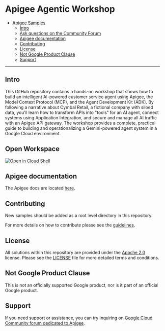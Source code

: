 # Apigee Agentic Workshop

- [Apigee Samples](#apigee-samples)
    - [Intro](#intro)
    - [Ask questions on the Community Forum](#ask-questions-on-the-community-forum)
    - [Apigee documentation](#apigee-documentation)
    - [Contributing](#contributing)
    - [License](#license)
    - [Not Google Product Clause](#not-google-product-clause)
    - [Support](#support)

---

## <a name="intro"></a>Intro

This GitHub repository contains a hands-on workshop that shows how to build an intelligent AI-powered customer service agent using Apigee, the Model Context Protocol (MCP), and the Agent Development Kit (ADK). By following a narrative about Cymbal Retail, a fictional company with siloed data, you'll learn how to transform APIs into "tools" for an AI agent, connect systems using Application Integration, and secure and manage all AI traffic with an Apigee API gateway. The workshop provides a complete, practical guide to building and operationalizing a Gemini-powered agent system in a Google Cloud environment.

## Open Workspace 


[![Open in Cloud Shell](https://gstatic.com/cloudssh/images/open-btn.svg)](https://shell.cloud.google.com/cloudshell/editor?cloudshell_git_repo=https%3A%2F%2Fgithub.com%2Fmicovery%2Fapigee-samples.git&cloudshell_git_branch=agentic-workshop&cloudshell_workspace=.&show=ide)

## <a name="docs"></a>Apigee documentation

The Apigee docs are located [here](https://cloud.google.com/apigee/docs).

## <a name="contributing"></a>Contributing

New samples should be added as a root level directory in this repository.

For more details on how to contribute please see the [guidelines](./CONTRIBUTING.md).

## License

All solutions within this repository are provided under the
[Apache 2.0](https://www.apache.org/licenses/LICENSE-2.0) license.
Please see the [LICENSE](./LICENSE.txt) file for more detailed terms and conditions.

## Not Google Product Clause

This is not an officially supported Google product, nor is it part of an
official Google product.

## Support

If you need support or assistance, you can try inquiring on [Google Cloud Community
forum dedicated to Apigee](https://www.googlecloudcommunity.com/gc/Apigee/bd-p/cloud-apigee).
